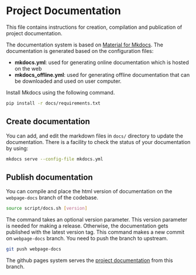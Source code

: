
# Project Documentation

This file contains instructions for creation, compilation and publication of project documentation.

The documentation system is based on [Material for Mkdocs](https://squidfunk.github.io/mkdocs-material/). The documentation is generated based on the configuration files:

* **mkdocs.yml**: used for generating online documentation which is hosted on the web
* **mkdocs_offline.yml**: used for generating offline documentation that can be downloaded and used on user computer.

Install Mkdocs using the following command.

```bash
pip install -r docs/requirements.txt
```

## Create documentation

You can add, and edit the markdown files in `docs/` directory to update the documentation. There is a facility to check the status of your documentation by using:

```bash
mkdocs serve --config-file mkdocs.yml
```

## Publish documentation

You can compile and place the html version of documentation on the `webpage-docs` branch of the codebase.

```bash
source script/docs.sh [version]
```

The command takes an optional version parameter. This version parameter is needed for making a release. Otherwise, the documentation gets published with the latest version tag. This command makes a new commit on `webpage-docs` branch. You need to push the branch to upstream.

```bash
git push webpage-docs
```

The github pages system serves the [project documentation](https://into-cps-association.github.io/DTaaS/) from this branch.
